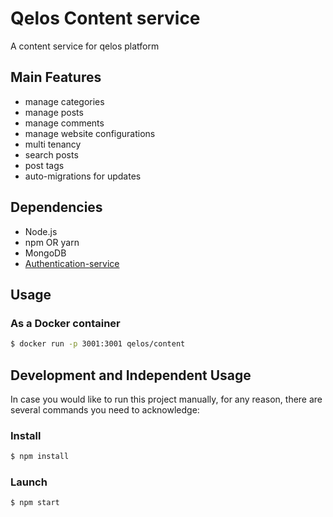 # Qelos Content service

A content service for qelos platform 

## Main Features
- manage categories
- manage posts
- manage comments
- manage website configurations
- multi tenancy
- search posts
- post tags 
- auto-migrations for updates

## Dependencies
- Node.js
- npm OR yarn
- MongoDB
- [Authentication-service](https://github.com/qelos-io/qelos)


## Usage
### As a Docker container
```sh
$ docker run -p 3001:3001 qelos/content
```

## Development and Independent Usage
In case you would like to run this project manually, for any reason, there are several commands you need to acknowledge:

### Install
```sh
$ npm install
```

### Launch
```sh
$ npm start
```
